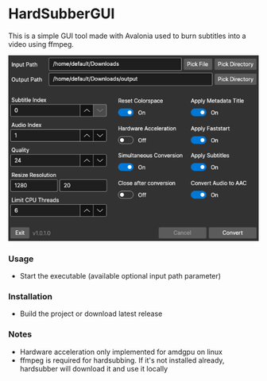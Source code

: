 # HardSubberGUI

This is a simple GUI tool made with Avalonia used to burn subtitles into a video using ffmpeg.

![image](image.png)

### Usage
* Start the executable (available optional input path parameter)

### Installation
* Build the project or download latest release

### Notes
* Hardware acceleration only implemented for amdgpu on linux
* ffmpeg is required for hardsubbing. If it's not installed already, hardsubber will download it and use it locally

